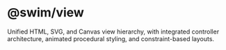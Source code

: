 # @swim/view

Unified HTML, SVG, and Canvas view hierarchy, with integrated controller
architecture, animated procedural styling, and constraint-based layouts.
